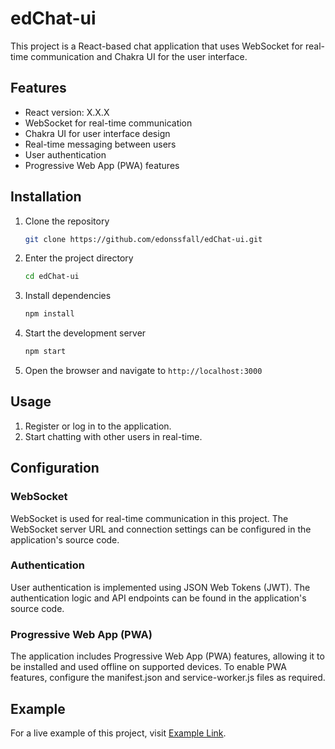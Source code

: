 # edChat-ui

This project is a React-based chat application that uses WebSocket for real-time communication and Chakra UI for the
user interface.

## Features

- React version: X.X.X
- WebSocket for real-time communication
- Chakra UI for user interface design
- Real-time messaging between users
- User authentication
- Progressive Web App (PWA) features

## Installation

1. Clone the repository
    ```bash
    git clone https://github.com/edonssfall/edChat-ui.git
    ```
2. Enter the project directory
    ```bash
    cd edChat-ui
    ```
3. Install dependencies
    ```bash
    npm install
    ```
4. Start the development server
    ```bash
    npm start
    ```
5. Open the browser and navigate to `http://localhost:3000`

## Usage

1. Register or log in to the application.
2. Start chatting with other users in real-time.

## Configuration

### WebSocket
WebSocket is used for real-time communication in this project. The WebSocket server URL and connection settings can be
configured in the application's source code.

### Authentication
User authentication is implemented using JSON Web Tokens (JWT). The authentication logic and API endpoints can be found
in the application's source code.

### Progressive Web App (PWA)
The application includes Progressive Web App (PWA) features, allowing it to be installed and used offline on supported
devices. To enable PWA features, configure the manifest.json and service-worker.js files as required.

## Example

For a live example of this project, visit [Example Link](https://main.tsarov.cc/chats).